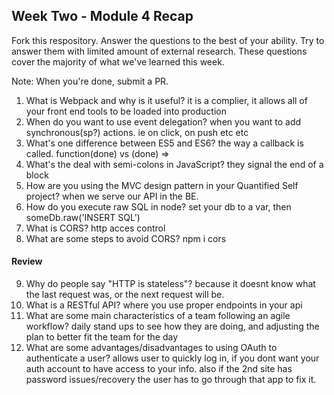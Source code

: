 ## Week Two - Module 4 Recap

Fork this respository. Answer the questions to the best of your ability. Try to answer them with limited amount of external research. These questions cover the majority of what we've learned this week. 

Note: When you're done, submit a PR. 

1. What is Webpack and why is it useful?
it is a complier, it allows all of your front end tools to be loaded into production
2. When do you want to use event delegation?
when you want to add synchronous(sp?) actions. ie on click, on push etc etc
3. What's one difference between ES5 and ES6?
the way a callback is called. function(done) vs (done) =>
4. What's the deal with semi-colons in JavaScript?
they signal the end of a block
5. How are you using the MVC design pattern in your Quantified Self project?
when we serve our API in the BE.
6. How do you execute raw SQL in node?
set your db to a var, then someDb.raw('INSERT SQL')
7. What is CORS?
http acces control
8. What are some steps to avoid CORS?
npm i cors

#### Review  

9. Why do people say "HTTP is stateless"?
because it doesnt know what the last request was, or the next request will be.
10. What is a RESTful API?
where you use proper endpoints in your api
11. What are some main characteristics of a team following an agile workflow?
daily stand ups to see how they are doing, and adjusting the plan to better fit the team for the day
12. What are some advantages/disadvantages to using OAuth to authenticate a user?
allows user to quickly log in, if you dont want your auth account to have access to your info. also if the 2nd site has password issues/recovery the user has to go through that app to fix it.
